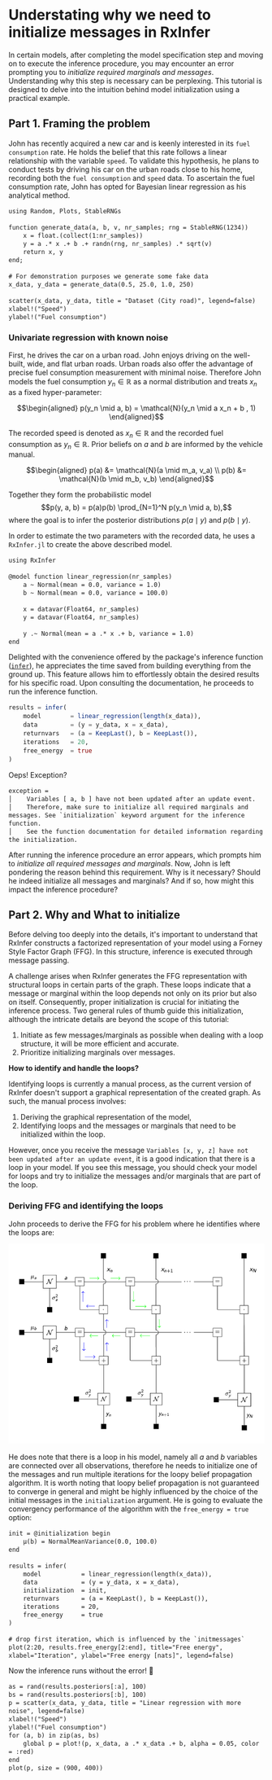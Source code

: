 # Understating why we need to initialize messages in RxInfer

In certain models, after completing the model specification step and moving on to execute the inference procedure, you may encounter an error prompting you to _initialize required marginals and messages_. Understanding why this step is necessary can be perplexing. This tutorial is designed to delve into the intuition behind model initialization using a practical example.


## Part 1. Framing the problem 

John has recently acquired a new car and is keenly interested in its `fuel consumption` rate. He holds the belief that this rate follows a linear relationship with the variable `speed`. To validate this hypothesis, he plans to conduct tests by driving his car on the urban roads close to his home, recording both the `fuel consumption` and `speed` data. To ascertain the fuel consumption rate, John has opted for Bayesian linear regression as his analytical method.

```@example init-tutorial
using Random, Plots, StableRNGs

function generate_data(a, b, v, nr_samples; rng = StableRNG(1234))
    x = float.(collect(1:nr_samples))
    y = a .* x .+ b .+ randn(rng, nr_samples) .* sqrt(v)
    return x, y
end;

# For demonstration purposes we generate some fake data 
x_data, y_data = generate_data(0.5, 25.0, 1.0, 250)

scatter(x_data, y_data, title = "Dataset (City road)", legend=false)
xlabel!("Speed")
ylabel!("Fuel consumption")
```


### Univariate regression with known noise

First, he drives the car on a urban road. John enjoys driving on the well-built, wide, and flat urban roads. Urban roads also offer the advantage of precise fuel consumption measurement with minimal noise. Therefore John models the fuel consumption $y_n\in\mathbb{R}$ as a normal distribution and treats $x_n$ as a fixed hyper-parameter:

$$\begin{aligned}
p(y_n \mid a, b) = \mathcal{N}(y_n \mid a x_n + b , 1)
\end{aligned}$$

The recorded speed is denoted as $x_n \in \mathbb{R}$ and the recorded fuel consumption as $y_n \in \mathbb{R}$. Prior beliefs on $a$ and $b$ are informed by the vehicle manual.

$$\begin{aligned}
    p(a) &= \mathcal{N}(a \mid m_a, v_a) \\
    p(b) &= \mathcal{N}(b \mid m_b, v_b) 
\end{aligned}$$

Together they form the probabilistic model
$$p(y, a, b) = p(a)p(b) \prod_{N=1}^N p(y_n \mid a, b),$$
where the goal is to infer the posterior distributions $p(a \mid y)$ and $p(b\mid y)$.

In order to estimate the two parameters with the recorded data, he uses a `RxInfer.jl` to create the above described model.

```@example init-tutorial
using RxInfer

@model function linear_regression(nr_samples)
    a ~ Normal(mean = 0.0, variance = 1.0)
    b ~ Normal(mean = 0.0, variance = 100.0)
    
    x = datavar(Float64, nr_samples)
    y = datavar(Float64, nr_samples)
    
    y .~ Normal(mean = a .* x .+ b, variance = 1.0)
end
```

Delighted with the convenience offered by the package's inference function ([`infer`](@ref)), he appreciates the time saved from building everything from the ground up. This feature allows him to effortlessly obtain the desired results for his specific road. Upon consulting the documentation, he proceeds to run the inference function.

```julia
results = infer(
    model        = linear_regression(length(x_data)), 
    data         = (y = y_data, x = x_data), 
    returnvars   = (a = KeepLast(), b = KeepLast()),
    iterations   = 20,
    free_energy  = true
)
```

Oeps! Exception?

```
exception =
│    Variables [ a, b ] have not been updated after an update event. 
│    Therefore, make sure to initialize all required marginals and messages. See `initialization` keyword argument for the inference function. 
│    See the function documentation for detailed information regarding the initialization.
```

After running the inference procedure an error appears, which prompts him to _initialize all required messages and marginals_. Now, John is left pondering the reason behind this requirement. Why is it necessary? Should he indeed initialize all messages and marginals? And if so, how might this impact the inference procedure?

## Part 2. Why and What to initialize

Before delving too deeply into the details, it's important to understand that RxInfer constructs a factorized representation of your model using a Forney Style Factor Graph (FFG). In this structure, inference is executed through message passing.

A challenge arises when RxInfer generates the FFG representation with structural loops in certain parts of the graph. These loops indicate that a message or marginal within the loop depends not only on its prior but also on itself. Consequently, proper initialization is crucial for initiating the inference process. Two general rules of thumb guide this initialization, although the intricate details are beyond the scope of this tutorial:

1.	Initiate as few messages/marginals as possible when dealing with a loop structure, it will be more efficient and accurate.
2.	Prioritize initializing marginals over messages.

**How to identify and handle the loops?**

Identifying loops is currently a manual process, as the current version of RxInfer doesn't support a graphical representation of the created graph. As such, the manual process involves:

1.	Deriving the graphical representation of the model,
2.	Identifying loops and the messages or marginals that need to be initialized within the loop.

However, once you receive the message `Variables [x, y, z] have not been updated after an update event`, it is a good indication that there is a loop in your model. If you see this message, you should check your model for loops and try to initialize the messages and/or marginals that are part of the loop.

### Deriving FFG and identifying the loops

John proceeds to derive the FFG for his problem where he identifies where the loops are:

![Addons_messages](../assets/img/linear_regresion_model.png)

He does note that there is a loop in his model, namely all $a$ and $b$ variables are connected over all observations, therefore he needs to initialize one of the messages and run multiple iterations for the loopy belief propagation algorithm. It is worth noting that loopy belief propagation is not guaranteed to converge in general and might be highly influenced by the choice of the initial messages in the `initialization` argument. He is going to evaluate the convergency performance of the algorithm with the `free_energy = true` option:
 

```@example init-tutorial
init = @initialization begin
    μ(b) = NormalMeanVariance(0.0, 100.0)
end

results = infer(
    model           = linear_regression(length(x_data)), 
    data            = (y = y_data, x = x_data), 
    initialization  = init, 
    returnvars      = (a = KeepLast(), b = KeepLast()),
    iterations      = 20,
    free_energy     = true
)

# drop first iteration, which is influenced by the `initmessages`
plot(2:20, results.free_energy[2:end], title="Free energy", xlabel="Iteration", ylabel="Free energy [nats]", legend=false)
```

Now the inference runs without the error! 🎉

```@example init-tutorial
as = rand(results.posteriors[:a], 100)
bs = rand(results.posteriors[:b], 100)
p = scatter(x_data, y_data, title = "Linear regression with more noise", legend=false)
xlabel!("Speed")
ylabel!("Fuel consumption")
for (a, b) in zip(as, bs)
    global p = plot!(p, x_data, a .* x_data .+ b, alpha = 0.05, color = :red)
end
plot(p, size = (900, 400))
```